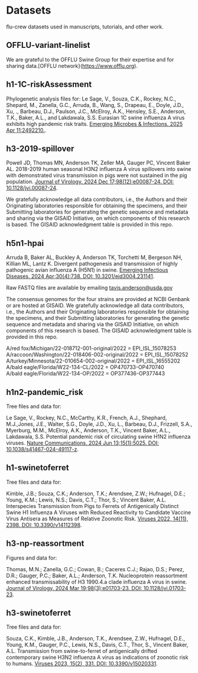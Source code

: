 # Datasets

flu-crew datasets used in manuscripts, tutorials, and other work.

## OFFLU-variant-linelist
We are grateful to the OFFLU Swine Group for their expertise and for sharing data.[OFFLU network}(https://www.offlu.org).


## h1-1C-riskAssessment

Phylogenetic analysis files for:
Le Sage, V., Souza, C.K., Rockey, N.C., Shepard, M., Zanella, G.C., Arruda, B., Wang, S., Drapeau, E., Doyle, J.D., Xu, ., Barbeau, D.J., Paulson, J.C., McElroy, A.K., Hensley, S.E., Anderson, T.K., Baker, A.L., and Lakdawala, S.S. Eurasian 1C swine influenza A virus exhibits high pandemic risk traits. [Emerging Microbes & Infections. 2025 Apr 11:2492210.](https://www.tandfonline.com/doi/full/10.1080/22221751.2025.2492210#d1e375).


## h3-2019-spillover

Powell JD, Thomas MN, Anderson TK, Zeller MA, Gauger PC, Vincent Baker AL. 2018-2019 human seasonal H3N2 influenza A virus spillovers into swine with demonstrated virus transmission in pigs were not sustained in the pig population. [Journal of Virology. 2024 Dec 17;98(12):e00087-24. DOI: 10.1128/jvi.00087-24](https://journals.asm.org/doi/abs/10.1128/jvi.00087-24).

We gratefully acknowledge all data contributors, i.e., the Authors and their Originating laboratories responsible for obtaining the specimens, and their Submitting laboratories for generating the genetic sequence and metadata and sharing via the GISAID Initiative, on which components of this research is based. The GISAID acknowledgment table is provided in this repo.


## h5n1-hpai
Arruda B, Baker AL, Buckley A, Anderson TK, Torchetti M, Bergeson NH, Killian ML, Lantz K. Divergent pathogenesis and transmission of highly pathogenic avian influenza A (H5N1) in swine. [Emerging Infectious Diseases. 2024 Apr;30(4):738. DOI: 10.3201/eid3004.231141](https://pmc.ncbi.nlm.nih.gov/articles/PMC10977838/).

Raw FASTQ files are available by emailing tavis.anderson@usda.gov 

The consensus genomes for the four strains are provided at NCBI Genbank or are hosted at GISAID. We gratefully acknowledge all data contributors, i.e., the Authors and their Originating laboratories responsible for obtaining the specimens, and their Submitting laboratories for generating the genetic sequence and metadata and sharing via the GISAID Initiative, on which components of this research is based. The GISAID acknowledgment table is provided in this repo.

A/red fox/Michigan/22-018712-001-original/2022  = EPI_ISL_15078253 <br>
A/raccoon/Washington/22-018406-002-original/2022  = EPI_ISL_15078252 <br>
A/turkey/Minnesota/22-010654-002-original/2022 = EPI_ISL_16555202 <br>
A/bald eagle/Florida/W22-134-CL/2022 = OP470733-OP470740 <br>
A/bald eagle/Florida/W22-134-OP/2022 = OP377436-OP377443 <br>

## h1n2-pandemic_risk

Tree files and data for:

Le Sage, V., Rockey, N.C.,  McCarthy, K.R., French, A.J., Shephard, M.J.,Jones, J.E., Walter, S.G., Doyle, J.D., Xu, L., Barbeau, D.J., Frizzell, S.A., Myerburg, M.M., McElroy, A.K., Anderson, T.K., Vincent Baker, A.L., Lakdawala, S.S. Potential pandemic risk of circulating swine H1N2 influenza viruses. [Nature Communications. 2024 Jun 13;15(1):5025. DOI: 10.1038/s41467-024-49117-z](https://www.nature.com/articles/s41467-024-49117-z).

## h1-swinetoferret

Tree files and data for:

Kimble, J.B.; Souza, C.K.; Anderson, T.K.; Arendsee, Z.W.; Hufnagel, D.E.; Young, K.M.; Lewis, N.S.; Davis, C.T.; Thor, S.; Vincent Baker, A.L. Interspecies Transmission from Pigs to Ferrets of Antigenically Distinct Swine H1 Influenza A Viruses with Reduced Reactivity to Candidate Vaccine Virus Antisera as Measures of Relative Zoonotic Risk. [Viruses 2022, 14(11), 2398. DOI: 10.3390/v14112398](https://pubmed.ncbi.nlm.nih.gov/36366493/).

## h3-np-reassortment

Figures and data for: 

Thomas, M.N.; Zanella, G.C.; Cowan, B.; Caceres C.J.; Rajao, D.S.; Perez, D.R.; Gauger, P.C.; Baker, A.L.; Anderson, T.K. Nucleoprotein reassortment enhanced transmissability of H3 1990.4.a clade influenza A virus in swine. [Journal of Virology. 2024 Mar 19;98(3):e01703-23. DOI: 10.1128/jvi.01703-23](https://journals.asm.org/doi/full/10.1128/jvi.01703-23).

## h3-swinetoferret

Tree files and data for:

Souza, C.K., Kimble, J.B., Anderson, T.K., Arendsee, Z.W., Hufnagel, D.E., Young, K.M., Gauger, P.C., Lewis, N.S., Davis, C.T., Thor, S., Vincent Baker, A.L. Transmission from swine-to-ferret of antigenically drifted contemporary swine H3N2 influenza A virus as indications of zoonotic risk to humans. [Viruses 2023, 15(2), 331. DOI: 10.3390/v15020331](https://pubmed.ncbi.nlm.nih.gov/36851547/).
